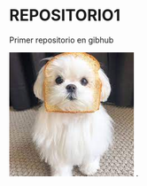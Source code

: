 # REPOSITORIO1
Primer repositorio en gibhub

![](https://github.com/PriscilaCastilloVenzor/REPOSITORIO1/blob/main/download.jpg)
.
